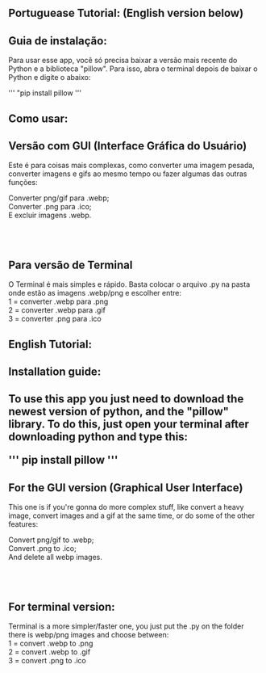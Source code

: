 <h2> Portuguease Tutorial: (English version below) </h2>

<h2>Guia de instalação:</h2>
Para usar esse app, você só precisa baixar a versão mais recente do Python e a biblioteca "pillow".
Para isso, abra o terminal depois de baixar o Python e digite o abaixo:

'''
"pip install pillow
'''

<h2> Como usar: </h2>
<h2>Versão com GUI (Interface Gráfica do Usuário)</h2>

Este é para coisas mais complexas, como converter uma imagem pesada, converter imagens e gifs ao mesmo tempo ou fazer algumas das outras funções: <br>

Converter png/gif para .webp; <br>
Converter .png para .ico; <br>
E excluir imagens .webp. <br>

<br>
<br>

<h2>Para versão de Terminal</h2>

O Terminal é mais simples e rápido. Basta colocar o arquivo .py na pasta onde estão as imagens .webp/png e escolher entre: <br>
1 = converter .webp para .png <br>
2 = converter .webp para .gif <br>
3 = converter .png para .ico <br>



<h2> English Tutorial: </h2>
<h2> Installation guide: <h2>
To use this app you just need to download the newest version of python, and the "pillow" library.
To do this, just open your terminal after downloading python and type this:
 
'''
pip install pillow
'''
  
<h2> For the GUI version (Graphical User Interface) </h2>

This one is if you're gonna do more complex stuff, like convert a heavy image, convert images and a gif at the same time, or do some of the other features: <br>

Convert png/gif to .webp; <br>
Convert .png to .ico; <br>
And delete all webp images. <br>

<br>
<br>

<h2> For terminal version: </h2>

Terminal is a more simpler/faster one, you just put the .py on the folder there is webp/png images and choose between: <br>
1 = convert .webp to .png <br>
2 = convert .webp to .gif <br>
3 = convert .png to .ico <br>

